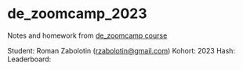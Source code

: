 # de_zoomcamp_2023
Notes and homework from [de_zoomcamp course](https://github.com/DataTalksClub/data-engineering-zoomcamp)

Student: Roman Zabolotin (rzabolotin@gmail.com)
Kohort: 2023
Hash:
Leaderboard:
